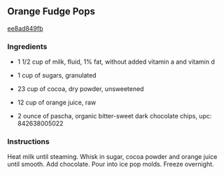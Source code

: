 ## Orange Fudge Pops

[ee8ad849fb](http://www.food.com/recipe/orange-fudge-pops-508066)

### Ingredients

 - 1 1/2 cup of milk, fluid, 1% fat, without added vitamin a and vitamin d

 - 1 cup of sugars, granulated

 - 23 cup of cocoa, dry powder, unsweetened

 - 12 cup of orange juice, raw

 - 2 ounce of pascha, organic bitter-sweet dark chocolate chips, upc: 842638005022

### Instructions

Heat milk until steaming. Whisk in sugar, cocoa powder and orange juice until smooth. Add chocolate. Pour into ice pop molds. Freeze overnight.